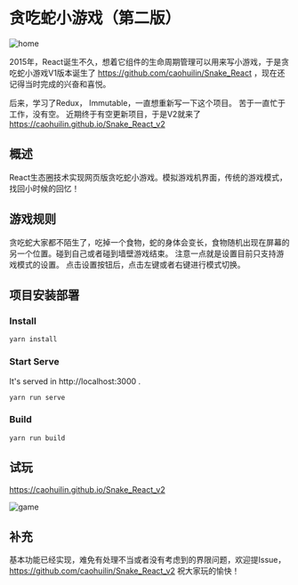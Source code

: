 # 贪吃蛇小游戏（第二版）
![home](https://raw.githubusercontent.com/caohuilin/Snake_React_v2/develop/title.jpg)

2015年，React诞生不久，想着它组件的生命周期管理可以用来写小游戏，于是贪吃蛇小游戏V1版本诞生了 https://github.com/caohuilin/Snake_React ，现在还记得当时完成的兴奋和喜悦。

后来，学习了Redux， Immutable，一直想重新写一下这个项目。
苦于一直忙于工作，没有空。
近期终于有空更新项目，于是V2就来了 https://caohuilin.github.io/Snake_React_v2

## 概述

React生态圈技术实现网页版贪吃蛇小游戏。模拟游戏机界面，传统的游戏模式，找回小时候的回忆！

## 游戏规则

贪吃蛇大家都不陌生了，吃掉一个食物，蛇的身体会变长，食物随机出现在屏幕的另一个位置。碰到自己或者碰到墙壁游戏结束。
注意一点就是设置目前只支持游戏模式的设置。
点击设置按钮后，点击左键或者右键进行模式切换。

## 项目安装部署

### Install

```
yarn install
```

### Start Serve

It's served in http://localhost:3000 .
```
yarn run serve
```

### Build

```
yarn run build
```

## 试玩

https://caohuilin.github.io/Snake_React_v2

![game](https://raw.githubusercontent.com/caohuilin/Snake_React_v2/develop/game.png)

## 补充

基本功能已经实现，难免有处理不当或者没有考虑到的界限问题，欢迎提Issue，https://github.com/caohuilin/Snake_React_v2
祝大家玩的愉快！
